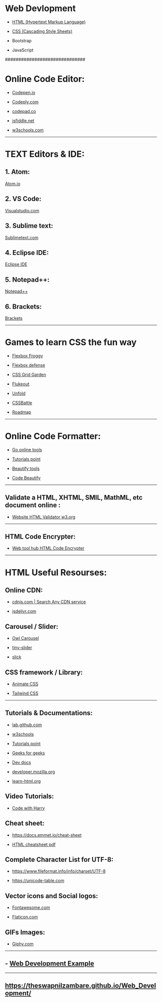 # Web Devlopment


- <a href="https://theswapnilzambare.github.io/Web_Development/HTML/">HTML (Hypertext Markup Language)</a>

- <a href="https://theswapnilzambare.github.io/Web_Development/CSS/">CSS (Cascading Style Sheets)</a>

- Bootstrap

- JavaScript



##############################

# Online Code Editor:

- <a href="https://codepen.io/pen/" target="_blank" >Codepen.io</a>


- <a href="https://www.codeply.com/p" target="_blank" >Codeply.com</a>


- <a href="https://codepad.co/playground" target="_blank" >codepad.co</a>


- <a href="https://jsfiddle.net/" target="_blank" >jsfiddle.net</a>


- <a href="https://www.w3schools.com/tryit/" target="_blank" >w3schools.com</a>


<hr>


# TEXT Editors & IDE:

## 1. Atom:
<a href="https://atom.io/" target="_blank" >Atom.io</a>


## 2. VS Code:
<a href="https://code.visualstudio.com/" target="_blank" >Visualstudio.com</a>


## 3. Sublime text:
<a href="https://www.sublimetext.com/" target="_blank" >Sublimetext.com</a>


## 4. Eclipse IDE:
<a href="https://www.eclipse.org/ide/" target="_blank" >Eclipse IDE</a>


## 5. Notepad++:
<a href="https://notepad-plus-plus.org/downloads/" target="_blank" >Notepad++</a>

## 6. Brackets:
<a href="https://brackets.io/" target="_blank" >Brackets</a>


<hr>

# Games to learn CSS the fun way

- <a href="https://flexboxfroggy.com/" target="_blank" >Flexbox Froggy</a>

- <a href="http://www.flexboxdefense.com/" target="_blank" >Flexbox defense</a>

- <a href="https://cssgridgarden.com/" target="_blank" >CSS Grid Garden</a>

- <a href="https://flukeout.github.io/" target="_blank" >Flukeout</a>

- <a href="https://rupl.github.io/unfold/" target="_blank" >Unfold</a>

- <a href="https://cssbattle.dev/" target="_blank" >CSSBattle</a>

- <a href="http://victordarras.fr/cssgame/" target="_blank" >Roadmap</a>


<hr>


# Online Code Formatter:

- <a href="https://goonlinetools.com/" target="_blank" >Go online tools</a>

- <a href="https://www.tutorialspoint.com/online_html_formatter.htm" target="_blank" >Tutorials point</a>

- <a href="https://beautifytools.com/" target="_blank" >Beautify tools</a>

- <a href="https://codebeautify.org/" target="_blank" >Code Beautify</a>


<hr>


## Validate a HTML, XHTML, SMIL, MathML, etc document online :
- <a href="https://validator.w3.org/" target="_blank" >Website HTML Validator w3.org</a>


<hr>

## HTML Code Encrypter:
- <a href="https://www.webtoolhub.com/tn561359-html-encrypter.aspx" target="_blank" >Web tool hub HTML Code Encrypter</a>


<hr>


# HTML Useful Resourses:

## Online CDN:

- <a href="https://cdnjs.com/" target="_blank" >cdnjs.com | Search Any CDN service </a>

- <a href="https://www.jsdelivr.com/" target="_blank" >jsdelivr.com</a>


## Carousel / Slider:

- <a href="https://owlcarousel2.github.io/OwlCarousel2/" target="_blank" >Owl Carousel</a>

- <a href="https://ganlanyuan.github.io/tiny-slider/" target="_blank" >tiny-slider</a>

- <a href="http://kenwheeler.github.io/slick/" target="_blank" >slick</a>



## CSS framework / Library:

- <a href="https://animate.style/" target="_blank" >Animate CSS</a>

- <a href="https://tailwindcss.com/" target="_blank" >Tailwind CSS</a>


<hr>

## Tutorials & Documentations:

- <a href="https://lab.github.com/githubtraining/introduction-to-html" target="_blank" >lab.github.com</a>

- <a href="https://www.w3schools.com/html" target="_blank" >w3schools</a>

- <a href="https://www.tutorialspoint.com/html" target="_blank" >Tutorials point</a>

- <a href="https://www.geeksforgeeks.org/html-tutorials/" target="_blank" >Geeks for geeks</a>

- <a href="https://devdocs.io/" target="_blank" >Dev docs</a>

- <a href="https://developer.mozilla.org/en-US/docs/Web/HTML" target="_blank" >developer.mozilla.org</a>

- <a href="https://www.learn-html.org/" target="_blank" >learn-html.org</a>



## Video Tutorials:

- <a href="https://www.codewithharry.com/videos/html-tutorial-for-beginners" target="_blank" >Code with Harry</a>




## Cheat sheet:

- <a href="https://docs.emmet.io/cheat-sheet/" target="_blank" >https://docs.emmet.io/cheat-sheet</a>

- <a href="https://web.stanford.edu/group/csp/cs21/htmlcheatsheet.pdf" target="_blank" >HTML cheatsheet pdf</a>



## Complete Character List for UTF-8:

- <a href="https://www.fileformat.info/info/charset/UTF-8/list.htm" target="_blank" >https://www.fileformat.info/info/charset/UTF-8</a>

- <a href="https://unicode-table.com/en/" target="_blank" >https://unicode-table.com</a>


## Vector icons and Social logos:

- <a href="https://fontawesome.com/" target="_blank" >Fontawesome.com</a>

- <a href="https://www.flaticon.com/" target="_blank" >Flaticon.com</a>


## GIFs Images:

- <a href="https://giphy.com/" target="_blank" >Giphy.com</a>


<hr>

## - <a href="https://theswapnilzambare.github.io/Web_Development_Example/" target="_blank" >Web Development Example</a>

<hr>

## <a href="https://theswapnilzambare.github.io/Web_Development/" target="_blank" >https://theswapnilzambare.github.io/Web_Development/</a>

